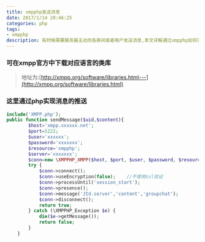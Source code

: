 ```yaml
---
title: xmpphp发送消息
date: 2017/1/14 20:46:25
categories: php
tags: 
- xmpphp
description: 有时候需要服务器主动向各房间或者用户发送消息,本文详解通过xmpphp如何实现
---
```


### 可在xmpp官方中下载对应语言的类库
>地址为:[http://xmpp.org/software/libraries.html---](http://xmpp.org/software/libraries.html)

### 这里通过php实现消息的推送
```php
include('XMPP.php');
public function sendMessage($uid,$content){
        $host='xmpp.xxxxxx.net';
        $port=5222;
        $user='xxxxxx';
        $password='xxxxxxx';
        $resource='xmpphp';
        $server='xxxxxxx';
        $conn=new \XMPPHP_XMPP($host, $port, $user, $password, $resource, $server , $printlog = false, $loglevel = \XMPPHP_Log::LEVEL_INFO);
        try {
            $conn->connect();
            $conn->useEncryption(false);    //不使用ssl验证
            $conn->processUntil('session_start');
            $conn->presence();
            $conn->message('JId.server','content','groupchat');
            $conn->disconnect();
            return true;
        } catch (\XMPPHP_Exception $e) {
            die($e->getMessage());
            return false;
        }
    }
```
